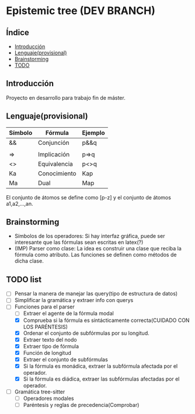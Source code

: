 # Epistemic tree (DEV BRANCH)
## Índice
* [Introducción](#introducción)
* [Lenguaje(provisional)](#lenguaje(provisional))
* [Brainstorming](#brainstorming)
* [TODO](#todo)

## Introducción
Proyecto en desarrollo para trabajo fin de máster.

## Lenguaje(provisional)
| Símbolo | Fórmula      | Ejemplo |
|---------|--------------|---------|
| &&      | Conjunción   | p&&q    |
| ||      | Disyunción   | p||q    |
| =>      | Implicación  | p=>q    |
| <>      | Equivalencia | p<>q    |
| Ka      | Conocimiento | Kap     |
| Ma      | Dual         | Map     |

El conjunto de átomos se define como [p-z] y el conjunto de átomos a1,a2,...,an.

## Brainstorming
* Símbolos de los operadores: Si hay interfaz gráfica, puede ser interesante que las fórmulas sean escritas en latex(?)
* (IMP) Parser como clase: La idea es construir una clase que reciba la fórmula como atributo. Las funciones se definen como métodos de dicha clase.

## TODO list
- [ ] Pensar la manera de manejar las query(tipo de estructura de datos)
- [ ] Simplificar la gramática y extraer info con querys
- [ ] Funciones para el parser
	- [ ] Extraer el agente de la fórmula modal
	- [X] Comprueba si la fórmula es sintácticamente correcta(CUIDADO CON LOS PARÉNTESIS)
	- [X] Ordenar el conjunto de subfórmulas por su longitud.
	- [X] Extraer texto del nodo
	- [X] Extraer tipo de fórmula
	- [X] Función de longitud
	- [X] Extraer el conjunto de subfórmulas
	- [X] Si la fórmula es monádica, extraer la subfórmula afectada por el operador. 
	- [X] Si la fórmula es diádica, extraer las subfórmulas afectadas por el operador. 
- [ ] Gramática tree-sitter
	- [ ] Operadores modales
	- [ ] Paréntesis y reglas de precedencia(Comprobar)
